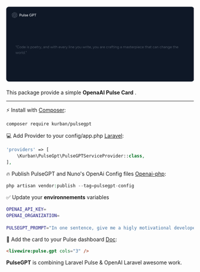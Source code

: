 
![Pulse GPT](./screenshot.png)

This package provide a simple **OpenaAI Pulse Card** .

------

⚡️ Install with [Composer](https://getcomposer.org):

```bash
composer require kurban/pulsegpt
```

💻 Add Provider to your config/app.php [Laravel](https://laravel.com/):

```php
'providers' => [
    \Kurban\PulseGpt\PulseGPTServiceProvider::class,
],
```

🔥 Publish PulseGPT and Nuno's OpenAi Config files [Openai-php](https://github.com/openai-php/laravel):
```php
php artisan vendor:publish --tag=pulsegpt-config
```

✅ Update your **environnements** variables 
```bash
OPENAI_API_KEY=
OPENAI_ORGANIZATION=

PULSEGPT_PROMPT="In one sentence, give me a higly motivational developer quote"
```

🚀 Add the card to your Pulse dashboard [Doc](https://laravel.com/docs/10.x/pulse#dashboard-customization):
```html
<livewire:pulse.gpt cols="3" />
```

**PulseGPT** is combining Laravel Pulse & OpenAI Laravel awesome work.